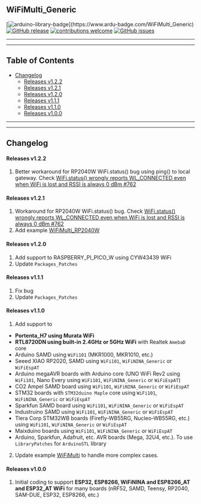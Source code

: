 ## WiFiMulti_Generic

[![arduino-library-badge](https://www.ardu-badge.com/badge/WiFiMulti_Generic.svg?)](https://www.ardu-badge.com/WiFiMulti_Generic)
[![GitHub release](https://img.shields.io/github/release/khoih-prog/WiFiMulti_Generic.svg)](https://github.com/khoih-prog/WiFiMulti_Generic/releases)
[![contributions welcome](https://img.shields.io/badge/contributions-welcome-brightgreen.svg?style=flat)](#Contributing)
[![GitHub issues](https://img.shields.io/github/issues/khoih-prog/WiFiMulti_Generic.svg)](http://github.com/khoih-prog/WiFiMulti_Generic/issues)

---
---

## Table of Contents


* [Changelog](#changelog)
  * [Releases v1.2.2](#releases-v122)
  * [Releases v1.2.1](#releases-v121)
  * [Releases v1.2.0](#releases-v120)
  * [Releases v1.1.1](#releases-v111)
  * [Releases v1.1.0](#releases-v110)
  * [Releases v1.0.0](#releases-v100)

---
---

## Changelog

#### Releases v1.2.2

1.  Better workaround for RP2040W WiFi.status() bug using ping() to local gateway. Check [WiFi.status() wrongly reports WL_CONNECTED even when WiFi is lost and RSSI is always 0 dBm #762](https://github.com/earlephilhower/arduino-pico/issues/762)

#### Releases v1.2.1

1. Workaround for RP2040W WiFi.status() bug. Check [WiFi.status() wrongly reports WL_CONNECTED even when WiFi is lost and RSSI is always 0 dBm #762](https://github.com/earlephilhower/arduino-pico/issues/762)
2. Add example [WiFiMulti_RP2040W](examples/WiFiMulti_RP2040W)

#### Releases v1.2.0

1. Add support to RASPBERRY_PI_PICO_W using CYW43439 WiFi
2. Update `Packages_Patches`

#### Releases v1.1.1

1. Fix bug
2. Update `Packages_Patches`

#### Releases v1.1.0

1. Add support to 

  - **Portenta_H7 using Murata WiFi**
  - **RTL8720DN using built-in 2.4GHz or 5GHz WiFi** with Realtek `AmebaD` core
  - Arduino SAMD using `WiFi101` (MKR1000, MKR1010, etc.)
  - Seeed XIAO RP2020, SAMD using `WiFi101`, `WiFiNINA_Generic` or `WiFiEspAT`
  - Arduino megaAVR boards with Arduino core (UNO WiFi Rev2 using `WiFi101`, Nano Every using `WiFi101`, `WiFiNINA_Generic` or `WiFiEspAT`)
  - CO2 Ampel SAMD board using `WiFi101`, `WiFiNINA_Generic` or `WiFiEspAT`
  - STM32 boards with `STM32duino Maple` core using `WiFi101`, `WiFiNINA_Generic` or `WiFiEspAT`
  - Sparkfun SAMD board using `WiFi101`, `WiFiNINA_Generic` or `WiFiEspAT`
  - Industruino SAMD using `WiFi101`, `WiFiNINA_Generic` or `WiFiEspAT`
  - Tlera Corp STM32WB boards (Firefly-WB55RG, Nucleo-WB55RG, etc.) using `WiFi101`, `WiFiNINA_Generic` or `WiFiEspAT`
  - Maixduino boards using `WiFi101`, `WiFiNINA_Generic` or `WiFiEspAT`
  - Arduino, Sparkfun, Adafruit, etc. AVR boards (Mega, 32U4, etc.). To use `LibraryPatches` for `ArduinoSTL` library

2. Update example [WiFiMulti](examples/WiFiMulti) to handle more complex cases.


#### Releases v1.0.0

1. Initial coding to support **ESP32, ESP8266, WiFiNINA and ESP8266_AT and ESP32_AT WiFi** for many boards (nRF52, SAMD, Teensy, RP2040, SAM-DUE, ESP32, ESP8266, etc.)



